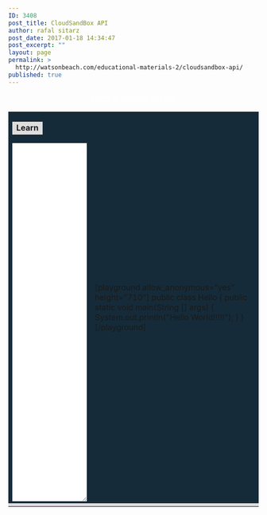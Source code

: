 ```yaml
---
ID: 3408
post_title: CloudSandBox API
author: rafal sitarz
post_date: 2017-01-18 14:34:47
post_excerpt: ""
layout: page
permalink: >
  http://watsonbeach.com/educational-materials-2/cloudsandbox-api/
published: true
---
```

<CENTER>
  <FONT size="4" color="white">Digital Nation Africa</FONT>
</CENTER><table style="border: 0px solid black; padding: 0px;" width=80% cellpadding="10"> 

<td bgcolor="#152b39" width="33%">
  <span style="font-size: large;"></span> <table>
    <tr bgcolor=#dddddd> <td>
      <b>Learn</b>
    </td></tr>
  </table>
  
  <div style="contenteditable: true; overflow: auto; height:700px; resize:horizontal; overflow:scroll; min-width: 20px;background-color: white; padding: 10px;">
  </div>
</td>

<td bgcolor="#152b39" width="67%">
  <!--
[playground allow_anonymous="yes" height="500" repo="Java_Intro_Ex1_SimpleHTTPServlet" filename="src/main/java/com/ibm/sample/SimpleServlet.java"]
--> [playground allow_anonymous="yes" height="710"] public class Hello { public static void main(String [] args) { System.out.println("Hello World!!!!!"); } } [/playground] </div> </div>
</td></tr> 

<tr bgcolor="dddddd">
  <td>
  </td>
  
  <td>
  </td>
</tr></table>